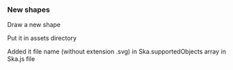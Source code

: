### New shapes
Draw a new shape

Put it in assets directory

Added it file name (without extension .svg) in Ska.supportedObjects array in Ska.js file

